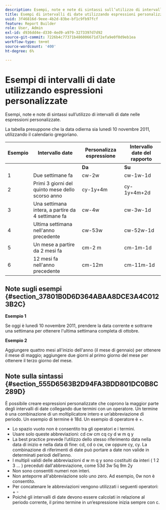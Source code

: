 ```yaml
---
description: Esempi, note e note di sintassi sull’utilizzo di intervalli di date nelle espressioni personalizzate.
title: Esempi di intervalli di date utilizzando espressioni personalizzate
uuid: 3f46816d-9eee-4b2d-83be-bf1c9fb97fcf
feature: Report Builder
role: User, Admin
exl-id: d936dd4e-d330-4ed9-a979-3273397d7d92
source-git-commit: 7226b4c77371b486006671d72efa9e0f0d9eb1ea
workflow-type: tm+mt
source-wordcount: '400'
ht-degree: 6%

---
```


# Esempi di intervalli di date utilizzando espressioni personalizzate

Esempi, note e note di sintassi sull’utilizzo di intervalli di date nelle espressioni personalizzate.

La tabella presuppone che la data odierna sia lunedì 10 novembre 2011, utilizzando il calendario gregoriano.

| Esempio | Intervallo date | Personalizza espressione | Intervallo date del rapporto |
|---|---|---|---|
|  |  | **Da** | **Su** |  |
| 1 | Due settimane fa | cw-2w | cw-1w-1d | 26 ottobre - 1 novembre |
| 2 | Primi 3 giorni del quinto mese dello scorso anno | cy-1y+4m | cy-1y+4m+2d | maggio-3 maggio 2010 |
| 3 | Una settimana intera, a partire da 4 settimane fa | cw-4w | cw-3w-1d | dal 12 ottobre al 18 ottobre |
| 4 | Ultima settimana nell&#39;anno precedente | cw-53w | cw-52w-1d | Dal 9 novembre al 9 novembre 2010 |
| 5 | Un mese a partire da 2 mesi fa | cm-2 m | cm-1m-1d | 1 settembre - 30 settembre |
| 6 | 12 mesi fa nell&#39;anno precedente | cm-12m | cm-11m-1d | 1 novembre - 30 novembre 2010 |

## Note sugli esempi {#section_37801B0D6D364ABAA8DCE3A4C0123B2C}

**Esempio 1**

Se oggi è lunedì 10 novembre 2011, prendere la data corrente e sottrarre una settimana per ottenere l&#39;ultima settimana completa di ottobre.

**Esempio 2**

Aggiungere quattro mesi all&#39;inizio dell&#39;anno (il mese di gennaio) per ottenere il mese di maggio; aggiungere due giorni al primo giorno del mese per ottenere il terzo giorno del mese.

## Note sulla sintassi {#section_555D6563B2D94FA3BDD801DC0B8C289D}

È possibile creare espressioni personalizzate che coprono la maggior parte degli intervalli di date collegando due termini con un operatore. Un termine è una combinazione di un moltiplicatore intero e un’abbreviazione di periodo. Un esempio di termine è 18d. Un esempio di operatore è +.

* Lo spazio vuoto non è consentito tra gli operatori e i termini.
* Usare solo queste abbreviazioni: cd cw cm cq cy d w m q y
* La best practice prevede l’utilizzo dello stesso riferimento data nella data di inizio e nella data di fine: cd, cd o cw, cw oppure cy, cy. La combinazione di riferimenti di date può portare a date non valide in determinati periodi dell’anno.
* I multipli validi delle abbreviazioni d w m q y sono costituiti da interi ( 1 2 3 ... ) preceduti dall&#39;abbreviazione, come 53d 3w 5q 9m 2y
* Non sono consentiti numeri non interi.
* Non anteporre all&#39;abbreviazione solo uno zero. Ad esempio, 0w non è consentito.
* Per concatenare le abbreviazioni vengono utilizzati i seguenti operatori: + -
* Poiché gli intervalli di date devono essere calcolati in relazione al periodo corrente, il primo termine in un’espressione inizia sempre con c.
